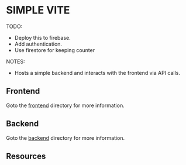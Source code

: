 # SIMPLE VITE

TODO:

* Deploy this to firebase.
* Add authentication.
* Use firestore for keeping counter

NOTES:

* Hosts a simple backend and interacts with the frontend via API calls.

## Frontend

Goto the [frontend](./frontend/README.md) directory for more information.

## Backend

Goto the [backend](./backend/README.md) directory for more information.

## Resources
